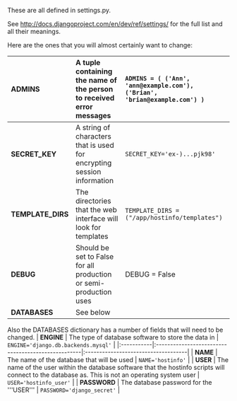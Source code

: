 These are all defined in settings.py.

See http://docs.djangoproject.com/en/dev/ref/settings/ for the full list and all their meanings.

Here are the ones that you will almost certainly want to change:

| **ADMINS** | A tuple containing the name of the person to received error messages | `ADMINS = ( ('Ann', 'ann@example.com'), ('Brian', 'brian@example.com') )` |
|:-----------|:---------------------------------------------------------------------|:--------------------------------------------------------------------------|
| **SECRET\_KEY** | A string of characters that is used for encrypting session information | `SECRET_KEY='ex-)...pjk98'`                                               |
| **TEMPLATE\_DIRS** | The directories that the web interface will look for templates       | `TEMPLATE_DIRS = ("/app/hostinfo/templates")`                             |
| **DEBUG**  | Should be set to False for all production or semi-production uses    | DEBUG = False                                                             |
| **DATABASES** | See below                                                            |

Also the DATABASES dictionary has a number of fields that will need to be changed.
| **ENGINE** | The type of database software to store the data in | `ENGINE='django.db.backends.mysql'` |
|:-----------|:---------------------------------------------------|:------------------------------------|
| **NAME**   | The name of the database that will be used         | `NAME='hostinfo'`                   |
| **USER**   | The name of the user within the database software that the hostinfo scripts will connect to the database as. This is not an operating system user | `USER='hostinfo_user'`              |
| **PASSWORD** | The database password for the '''USER'''           | `PASSWORD='django_secret'`          |